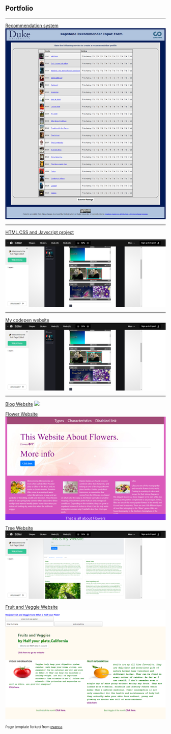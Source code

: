 ## Portfolio

---

<!-- ### Category Name 1  -->

[Recommendation system](/sample_page.md)  
<img src="images/recommendation_picture.png"/>

---
[HTML,CSS and Javscript project](https://codepen.io/RenuJaishankar/post/renu-s-blog-for-course-1-project)
<!-- [HTML,CSS and Javscript project](/pdf/sample_presentation.pdf) -->
<img src="images/codepen_project_1.png"/>

---
[My codepen website](https://codepen.io/RenuJaishankar)
<img src="images/codepen_project_1.png">

<!-- [Flower Website](https://renujaishankar.github.io/Feb7thhostedRepo/) -->
<!-- <img src="images/flower.png"/> -->
 <!-- # <a href="https://www.linkedin.com/in/example/">View My LinkedIn Profile</a>  -->
---
[Blog Website](/sample_blogpage.md)
<img src="blogmain.png">
<!-- ### Category Name 2 -->
[Flower Website](/sample_flowerpage.md) 
<img src="images/flower.png"/>

[Tree Website](/sample_tree.md)
<img src="images/treewebsite.png"/>

[Fruit and Veggie Website](/samplefullstack.md)
<img src="images/FruitVeggiewebsite.png"/>

<p style="font-size:11px">Page template forked from <a href="https://github.com/evanca/quick-portfolio">evanca</a></p>
<!-- Remove above link if you don't want to attibute -->
